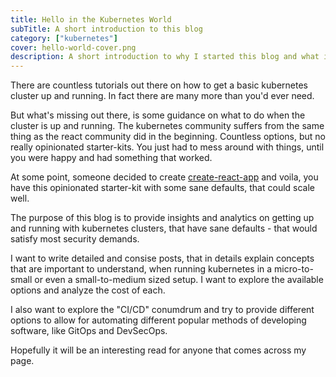 ```yaml
---
title: Hello in the Kubernetes World 
subTitle: A short introduction to this blog
category: ["kubernetes"]
cover: hello-world-cover.png
description: A short introduction to why I started this blog and what it is
---
```


There are countless tutorials out there on how to get a basic kubernetes cluster up and running. In fact there are many more than you'd ever need.

But what's missing out there, is some guidance on what to do when the cluster is up and running. The kubernetes community suffers from the same thing as the react community did in the beginning. Countless options, but no really opinionated starter-kits. You just had to mess around with things, until you were happy and had something that worked.

At some point, someone decided to create [create-react-app](https://github.com/facebook/create-react-app) and voila, you have this opinionated starter-kit with some sane defaults, that could scale well.

The purpose of this blog is to provide insights and analytics on getting up and running with kubernetes clusters, that have sane defaults - that would satisfy most security demands.

I want to write detailed and consise posts, that in details explain concepts that are important to understand, when running kubernetes in a micro-to-small or even a small-to-medium sized setup. I want to explore the available options and analyze the cost of each.

I also want to explore the "CI/CD" conumdrum and try to provide different options to allow for automating different popular methods of developing software, like GitOps and DevSecOps.

Hopefully it will be an interesting read for anyone that comes across my page. 
